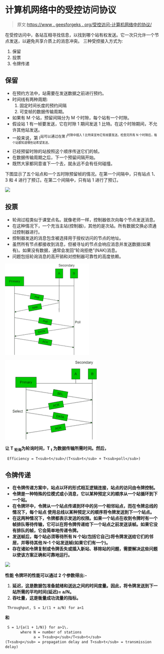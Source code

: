 # 计算机网络中的受控访问协议

> 原文:[https://www . geesforgeks . org/受控访问-计算机网络中的协议/](https://www.geeksforgeeks.org/controlled-access-protocols-in-computer-network/)

在受控访问中，各站互相寻找信息，以找到哪个站有权发送。它一次只允许一个节点发送，以避免共享介质上的消息冲突。
三种受控接入方式为:

1.  保留
2.  投票
3.  令牌传递

## 保留

*   在预约方法中，站需要在发送数据之前进行预约。
*   时间线有两种周期:
    1.  固定时间长度的预约间隔
    2.  可变帧的数据传输周期。
*   如果有 M 个站，预留间隔分为 M 个时隙，每个站有一个时隙。
*   假设站 1 有一帧要发送，它在时隙 1 期间发送 1 比特。在这个时隙期间，不允许其他站发送。
*   一般来说，第 I<sup>站可以通过在第 I<sup>时隙中插入 1 比特来宣布它有帧要发送。检查完所有 N 个时隙后，每个站都知道哪些站希望发送。</sup></sup>
*   已经预留时隙的站按照这个顺序传送它们的帧。
*   在数据传输周期之后，下一个预留间隔开始。
*   既然大家都同意谁下一个去，就永远不会有任何碰撞。

下图显示了五个站点和一个五时隙预留帧的情况。在第一个间隔中，只有站点 1、3 和 4 进行了预订。在第二个间隔中，只有站 1 进行了预订。

![](img/4123f1fa2c6ff8a5e1552d63341acc25.png)

## 投票

*   轮询过程类似于课堂点名。就像老师一样，控制器依次向每个节点发送消息。
*   在这种情况下，一个充当主站(控制器)，其他的是次站。所有数据交换必须通过控制器进行。
*   控制器发送的消息包含被选择用于授权访问的节点的地址。
*   虽然所有节点都接收到消息，但被寻址的节点会响应消息并发送数据(如果有)。如果没有数据，通常会发回“轮询拒绝”(NAK)消息。
*   问题包括轮询消息的高开销和对控制器可靠性的高度依赖。

![](img/7b5ca254580a572fb7083805a9d12889.png)

![](img/5072c6fbc0ba816b4b18b18ec6ff7060.png)

 **让 T <sub>轮询</sub>为轮询时间，T <sub>t</sub> 为数据传输所需时间。然后，**

```
 Efficiency = T<sub>t</sub>/(T<sub>t</sub> + T<sub>poll</sub>)
```

## **令牌传递**

*   **在令牌传递方案中，站点以环的形式相互逻辑连接，站点的访问由令牌控制。**
*   **令牌是一种特殊的位模式或小消息，它以某种预定义的顺序从一个站循环到下一个站。**
*   **在令牌环中，令牌从一个站点传递到环中的另一个相邻站点，而在令牌总线的情况下，每个站点
    使用总线以某种预定义的顺序将令牌发送到下一个站点。**
*   **在这两种情况下，令牌都表示发送的权限。如果一个站点在收到令牌时有一个帧排队等待传输，它可以在将令牌传递给下一个站点之前发送该帧。如果它没有排队的帧，它会简单地传递令牌。**
*   **发送帧后，每个站必须等待所有 N 个站(包括它自己)将令牌发送给它们的邻居，并等待其他 N–1 个站发送帧(如果它们有一个)。**
*   **存在诸如令牌复制或令牌丢失或插入新站、移除站的问题，需要解决这些问题以使该方案正确和可靠地运行。**

**![](img/ddd1f3b1c5a47a90fb1ee5c3e1d38296.png)**

****性能**
令牌环的性能可以通过 2 个参数得出:-**

1.  ****延迟**，这是数据包准备就绪和送达之间的时间度量。因此，将令牌发送到下一站所需的平均时间(延迟)= a/N。**
2.  ****吞吐量**，这是衡量成功流量的指标。**

```
 Throughput, S = 1/(1 + a/N) for a<1 
```

**和**

```
 S = 1/{a(1 + 1/N)} for a>1\.  
       where N = number of stations
             a = T<sub>p</sub>/T<sub>t</sub> 
(T<sub>p</sub> = propagation delay and T<sub>t</sub> = transmission delay) 
```